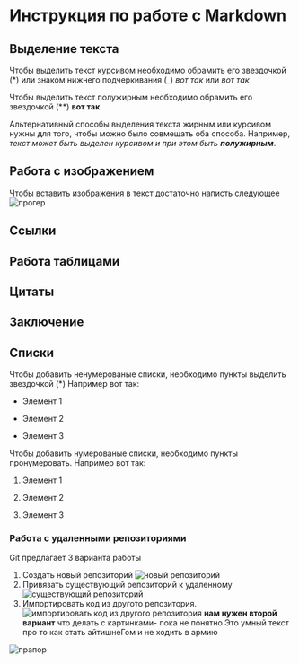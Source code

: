 # Инструкция по работе с Markdown

## Выделение текста

Чтобы выделить текст курсивом необходимо обрамить его звездочкой (*) или знаком нижнего подчеркивания (_)  _вот так_ или  *вот так*

Чтобы выделить текст полужирным необходимо обрамить его звездочкой (**) **вот так**

Альтернативный способы выделения текста жирным или курсивом нужны для того, чтобы можно было совмещать оба способа. Например, _текст может быть выделен курсивом и при этом быть **полужирным**_.



## Работа с изображением

Чтобы вставить изображения в текст достаточно написть следующее
![прогер](proger.jpeg)

## Ссылки

## Работа таблицами

## Цитаты

## Заключение
## Списки

Чтобы добавить ненумерованые списки, необходимо пункты выделить звездочкой (*)
Например вот так:

* Элемент 1

* Элемент 2

* Элемент 3


Чтобы добавить нумерованые списки, необходимо пункты пронумеровать.
Например вот так:

1. Элемент 1

2. Элемент 2

3. Элемент 3
### Работа с удаленными репозиториями 
Git предлагает 3 варианта работы
1. Создать новый репозиторий
![новый репозиторий](create_a_new_repository.png)
2. Привязать существующий репозиторий к удаленному
![существующий репозиторий](push_an_axisting_repository.png)
3. Импортировать код из другото репозитория.
![импортировать код из другого репозитория](import_repository.png)
  **нам нужен второй вариант**
  что делать с картинками- пока не понятно
  Это умный текст про то как стать айтишнеГом и не ходить в армию

 ![прапор](prapor.jpg)
